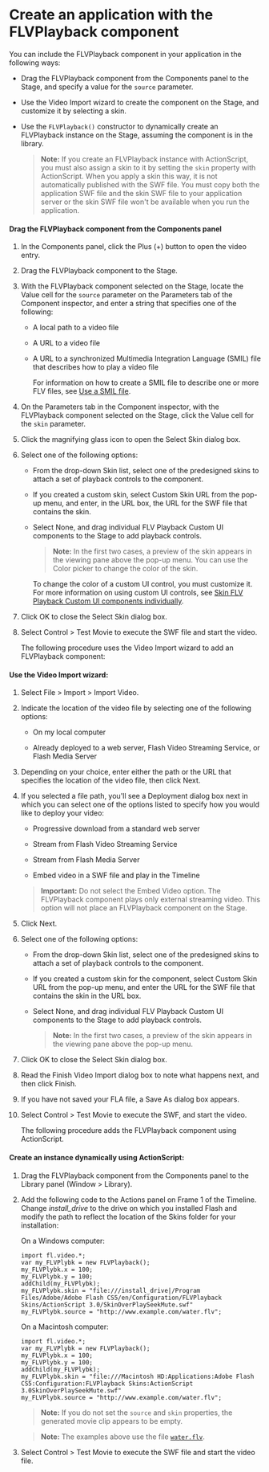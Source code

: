 # Create an application with the FLVPlayback component

You can include the FLVPlayback component in your application in the following
ways:

- Drag the FLVPlayback component from the Components panel to the Stage, and
  specify a value for the `source` parameter.

- Use the Video Import wizard to create the component on the Stage, and
  customize it by selecting a skin.

- Use the `FLVPlayback()` constructor to dynamically create an FLVPlayback
  instance on the Stage, assuming the component is in the library.

  > **Note:** If you create an FLVPlayback instance with ActionScript, you must
  > also assign a skin to it by setting the `skin` property with ActionScript.
  > When you apply a skin this way, it is not automatically published with the
  > SWF file. You must copy both the application SWF file and the skin SWF file
  > to your application server or the skin SWF file won't be available when you
  > run the application.

#### Drag the FLVPlayback component from the Components panel

1.  In the Components panel, click the Plus (+) button to open the video entry.

2.  Drag the FLVPlayback component to the Stage.

3.  With the FLVPlayback component selected on the Stage, locate the Value cell
    for the `source` parameter on the Parameters tab of the Component inspector,
    and enter a string that specifies one of the following:

    - A local path to a video file

    - A URL to a video file

    - A URL to a synchronized Multimedia Integration Language (SMIL) file that
      describes how to play a video file

      For information on how to create a SMIL file to describe one or more FLV
      files, see [Use a SMIL file](../use-a-smil-file.md).

4.  On the Parameters tab in the Component inspector, with the FLVPlayback
    component selected on the Stage, click the Value cell for the `skin`
    parameter.

5.  Click the magnifying glass icon to open the Select Skin dialog box.

6.  Select one of the following options:

    - From the drop-down Skin list, select one of the predesigned skins to
      attach a set of playback controls to the component.

    - If you created a custom skin, select Custom Skin URL from the pop-up menu,
      and enter, in the URL box, the URL for the SWF file that contains the
      skin.

    - Select None, and drag individual FLV Playback Custom UI components to the
      Stage to add playback controls.

      > **Note:** In the first two cases, a preview of the skin appears in the
      > viewing pane above the pop-up menu. You can use the Color picker to
      > change the color of the skin.

      To change the color of a custom UI control, you must customize it. For
      more information on using custom UI controls, see
      [Skin FLV Playback Custom UI components individually](../customize-the-flvplayback-component/skin-flv-playback-custom-ui-components-individually.md).

7.  Click OK to close the Select Skin dialog box.

8.  Select Control \> Test Movie to execute the SWF file and start the video.

    The following procedure uses the Video Import wizard to add an FLVPlayback
    component:

#### Use the Video Import wizard:

1.  Select File \> Import \> Import Video.

2.  Indicate the location of the video file by selecting one of the following
    options:

    - On my local computer

    - Already deployed to a web server, Flash Video Streaming Service, or Flash
      Media Server

3.  Depending on your choice, enter either the path or the URL that specifies
    the location of the video file, then click Next.

4.  If you selected a file path, you'll see a Deployment dialog box next in
    which you can select one of the options listed to specify how you would like
    to deploy your video:

    - Progressive download from a standard web server

    - Stream from Flash Video Streaming Service

    - Stream from Flash Media Server

    - Embed video in a SWF file and play in the Timeline

    > **Important:** Do not select the Embed Video option. The FLVPlayback
    > component plays only external streaming video. This option will not place
    > an FLVPlayback component on the Stage.

5.  Click Next.

6.  Select one of the following options:

    - From the drop-down Skin list, select one of the predesigned skins to
      attach a set of playback controls to the component.

    - If you created a custom skin for the component, select Custom Skin URL
      from the pop-up menu, and enter the URL for the SWF file that contains the
      skin in the URL box.

    - Select None, and drag individual FLV Playback Custom UI components to the
      Stage to add playback controls.

      > **Note:** In the first two cases, a preview of the skin appears in the
      > viewing pane above the pop-up menu.

7.  Click OK to close the Select Skin dialog box.

8.  Read the Finish Video Import dialog box to note what happens next, and then
    click Finish.

9.  If you have not saved your FLA file, a Save As dialog box appears.

10. Select Control \> Test Movie to execute the SWF, and start the video.

    The following procedure adds the FLVPlayback component using ActionScript.

#### Create an instance dynamically using ActionScript:

1.  Drag the FLVPlayback component from the Components panel to the Library
    panel (Window \> Library).

2.  Add the following code to the Actions panel on Frame 1 of the Timeline.
    Change _install_drive_ to the drive on which you installed Flash and modify
    the path to reflect the location of the Skins folder for your installation:

    On a Windows computer:

        import fl.video.*;
        var my_FLVPlybk = new FLVPlayback();
        my_FLVPlybk.x = 100;
        my_FLVPlybk.y = 100;
        addChild(my_FLVPlybk);
        my_FLVPlybk.skin = "file:///install_drive|/Program Files/Adobe/Adobe Flash CS5/en/Configuration/FLVPlayback Skins/ActionScript 3.0/SkinOverPlaySeekMute.swf"
        my_FLVPlybk.source = "http://www.example.com/water.flv";

    On a Macintosh computer:

        import fl.video.*;
        var my_FLVPlybk = new FLVPlayback();
        my_FLVPlybk.x = 100;
        my_FLVPlybk.y = 100;
        addChild(my_FLVPlybk);
        my_FLVPlybk.skin = "file:///Macintosh HD:Applications:Adobe Flash CS5:Configuration:FLVPlayback Skins:ActionScript 3.0SkinOverPlaySeekMute.swf"
        my_FLVPlybk.source = "http://www.example.com/water.flv";

    > **Note:** If you do not set the `source` and `skin` properties, the
    > generated movie clip appears to be empty.

    > **Note:** The examples above use the file
    > [`water.flv`](../../img/helpexamples/water.flv).

3.  Select Control \> Test Movie to execute the SWF file and start the video
    file.
